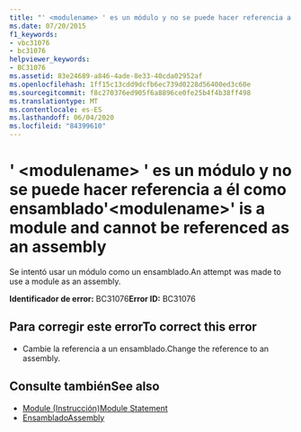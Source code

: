 ```yaml
---
title: "' <modulename> ' es un módulo y no se puede hacer referencia a él como ensamblado"
ms.date: 07/20/2015
f1_keywords:
- vbc31076
- bc31076
helpviewer_keywords:
- BC31076
ms.assetid: 83e24689-a846-4ade-8e33-40cda02952af
ms.openlocfilehash: 1ff15c13cdd9dcfb6ec739d0228d56400ed3c60e
ms.sourcegitcommit: f8c270376ed905f6a8896ce0fe25b4f4b38ff498
ms.translationtype: MT
ms.contentlocale: es-ES
ms.lasthandoff: 06/04/2020
ms.locfileid: "84399610"
---
```

# <a name="modulename-is-a-module-and-cannot-be-referenced-as-an-assembly"></a><span data-ttu-id="07f26-102">' \<modulename> ' es un módulo y no se puede hacer referencia a él como ensamblado</span><span class="sxs-lookup"><span data-stu-id="07f26-102">'\<modulename>' is a module and cannot be referenced as an assembly</span></span>
<span data-ttu-id="07f26-103">Se intentó usar un módulo como un ensamblado.</span><span class="sxs-lookup"><span data-stu-id="07f26-103">An attempt was made to use a module as an assembly.</span></span>  
  
 <span data-ttu-id="07f26-104">**Identificador de error:** BC31076</span><span class="sxs-lookup"><span data-stu-id="07f26-104">**Error ID:** BC31076</span></span>  
  
## <a name="to-correct-this-error"></a><span data-ttu-id="07f26-105">Para corregir este error</span><span class="sxs-lookup"><span data-stu-id="07f26-105">To correct this error</span></span>  
  
- <span data-ttu-id="07f26-106">Cambie la referencia a un ensamblado.</span><span class="sxs-lookup"><span data-stu-id="07f26-106">Change the reference to an assembly.</span></span>  
  
## <a name="see-also"></a><span data-ttu-id="07f26-107">Consulte también</span><span class="sxs-lookup"><span data-stu-id="07f26-107">See also</span></span>

- [<span data-ttu-id="07f26-108">Module (Instrucción)</span><span class="sxs-lookup"><span data-stu-id="07f26-108">Module Statement</span></span>](../language-reference/statements/module-statement.md)
- [<span data-ttu-id="07f26-109">Ensamblado</span><span class="sxs-lookup"><span data-stu-id="07f26-109">Assembly</span></span>](../language-reference/modifiers/assembly.md)
